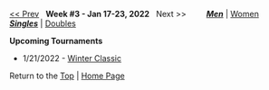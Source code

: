 <a name="top"></a>[<< Prev](men_singles_2202.md) &nbsp; **Week #3 - Jan 17-23, 2022** &nbsp; Next >> &nbsp;&nbsp;&nbsp;&nbsp;&nbsp;&nbsp;&nbsp; [***Men***](./men_singles_2203.md) &#124; [Women](./women_singles_2203.md) &nbsp;&nbsp;&nbsp;&nbsp;&nbsp; [***Singles***](./men_singles_2203.md) &#124; [Doubles](./men_doubles_2203.md)

**Upcoming Tournaments**  
- 1/21/2022 - <a href="https://colleges.wearecollegetennis.com/competitions/UniversityOfLouisianaM/Tournaments/Overview/9B6EB420-E2D8-4CA5-829B-EC45FA1916FF" target="_blank">Winter Classic</a>  

Return to the [Top](./men_singles_2203.md) &#124; [Home Page](../../index.md)